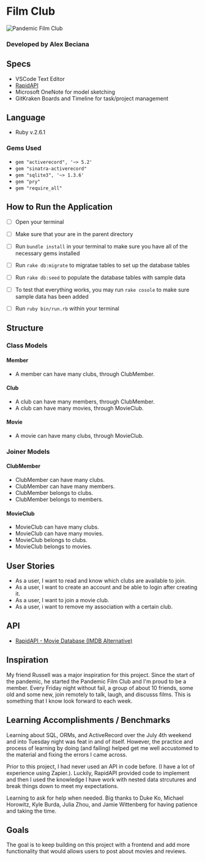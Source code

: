 # Film Club

![Pandemic Film Club](https://github.com/abeciana1/ruby-project-mod-1/blob/master/images/Pandemic%20Film%20Club.PNG)


### Developed by Alex Beciana

## Specs

* VSCode Text Editor
* [RapidAPI](https://rapidapi.com/rapidapi/api/movie-database-imdb-alternative)
* Microsoft OneNote for model sketching
* GitKraken Boards and Timeline for task/project management

## Language
* Ruby v.2.6.1

### Gems Used
* `gem "activerecord", '~> 5.2'`
* `gem "sinatra-activerecord"`
* `gem "sqlite3", '~> 1.3.6'`
* `gem "pry"`
* `gem "require_all"`

## How to Run the Application

- [ ] Open your terminal

- [ ] Make sure that your are in the parent directory

- [ ] Run `bundle install` in your terminal to make sure you have all of the necessary gems installed

- [ ] Run `rake db:migrate` to migratae tables to set up the database tables

- [ ] Run `rake db:seed` to populate the database tables with sample data

- [ ] To test that everything works, you may run `rake cosole` to make sure sample data has been added

- [ ] Run `ruby bin/run.rb` within your terminal

## Structure

### Class Models

#### Member
* A member can have many clubs, through ClubMember.

#### Club
* A club can have many members, through ClubMember.
* A club can have many movies, through MovieClub.

#### Movie
* A movie can have many clubs, through MovieClub.

### Joiner Models

#### ClubMember
* ClubMember can have many clubs.
* ClubMember can have many members.
* ClubMember belongs to clubs.
* ClubMember belongs to members.

#### MovieClub
* MovieClub can have many clubs.
* MovieClub can have many movies.
* MovieClub belongs to clubs.
* MovieClub belongs to movies.

## User Stories
* As a user, I want to read and know which clubs are available to join.
* As a user, I want to create an account and be able to login after creating it.
* As a user, I want to join a movie club.
* As a user, i want to remove my association with a certain club.

## API

* [RapidAPI - Movie Database (IMDB Alternative)](https://rapidapi.com/rapidapi/api/movie-database-imdb-alternative)

## Inspiration
My friend Russell was a major inspiration for this project. Since the start of the pandemic, he started the Pandemic Film Club and I'm proud to be a member. Every Friday night without fail, a group of about 10 friends, some old and some new, join remotely to talk, laugh, and discusss films. This is something that I know look forward to each week.



## Learning Accomplishments / Benchmarks
Learning about SQL, ORMs, and ActiveRecord over the July 4th weekend and into Tuesday night was feat in and of itself. However, the practice and process of learning by doing (and failing) helped get me well accustomed to the material and fixing the errors I came across.

Prior to this project, I had never used an API in code before. (I have a lot of experience using Zapier.). Luckily, RapidAPI provided code to implement and then I used the knowledge I have work with nested data strcutures and break things down to meet my expectations.

Learning to ask for help when needed. Big thanks to Duke Ko, Michael Horowitz, Kyle Burda, Julia Zhou, and Jamie Wittenberg for having patience and taking the time.

## Goals
The goal is to keep building on this project with a frontend and add more functionality that would allows users to post about movies and reviews. 
